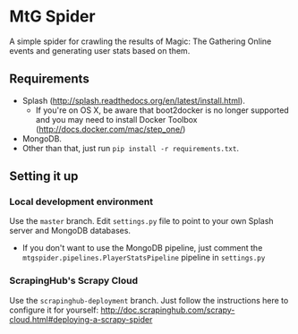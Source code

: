 # MtG Spider

A simple spider for crawling the results of Magic: The Gathering Online events and generating user stats based on them.

## Requirements

- Splash (http://splash.readthedocs.org/en/latest/install.html).
  - If you're on OS X, be aware that boot2docker is no longer supported and you may need to install Docker Toolbox (http://docs.docker.com/mac/step_one/)
- MongoDB.
- Other than that, just run `pip install -r requirements.txt`.

## Setting it up

### Local development environment

Use the `master` branch. Edit `settings.py` file to point to your own Splash server and MongoDB databases.

* If you don't want to use the MongoDB pipeline, just comment the `mtgspider.pipelines.PlayerStatsPipeline` pipeline in `settings.py`

### ScrapingHub's Scrapy Cloud

Use the `scrapinghub-deployment` branch. Just follow the instructions here to configure it for yourself: http://doc.scrapinghub.com/scrapy-cloud.html#deploying-a-scrapy-spider
